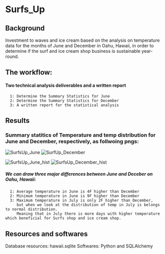 # Surfs_Up

## Background 
Investment to waves and ice cream based on the analysis on temperature data for the months of June and December in Oahu, Hawaii, in order to determine if the surf and ice cream shop business is sustainable year-round.

## The workflow:

#### Two technical analysis deliverables and a written report 
      1: Determine the Summary Statistics for June
      2: Determine the Summary Statistics for December
      3: A written report for the statistical analysis
     
## Results 
### Summary statitics of Temperature and temp distribution for June and December, respectively, as follwoing pngs: 
  
  ![SurfsUp_June](https://user-images.githubusercontent.com/65901034/182067245-12c806e0-6735-4b90-89ef-ddb4fd05b263.png)
  ![SurfUp_December](https://user-images.githubusercontent.com/65901034/182067255-951fa0fe-ef48-4a80-be71-2e0d8952c42c.png)
  
  ![SurfsUp_June_hist](https://user-images.githubusercontent.com/65901034/182069494-1824175b-d4f0-4d56-ab19-31059e6c24db.png)
  ![SurfsUp_December_hist](https://user-images.githubusercontent.com/65901034/182069500-cc42a866-c6fa-4919-9647-b9d2b6682d3d.png)

  
##### We can draw three major differences between June and Deceber on Oahu, Hawaii:
      1: Average temperature in June is 4F higher than December
      2: Minimum temperature in June is 9F higher than December
      3: Maximum temperature in July is only 2F higher than December, 
         but when we look at the distribution of temp in July is belongs to normal distribution. 
         Meaning that in July there is more days with higher temperature which beneficial for Surfs shop and ice cream shop.

## Resources and softwares
Database resources: hawaii.sqlite
Softwares: Python and SQLAlchemy
